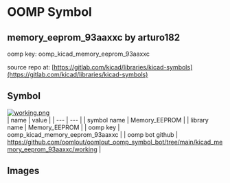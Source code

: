 # OOMP Symbol  
## memory_eeprom_93aaxxc  by arturo182  
  
oomp key: oomp_kicad_memory_eeprom_93aaxxc  
  
source repo at: [https://gitlab.com/kicad/libraries/kicad-symbols](https://gitlab.com/kicad/libraries/kicad-symbols)  
## Symbol  
  
[![working.png](working_600.png)](working.png)  
| name | value | 
| --- | --- | 
| symbol name | Memory_EEPROM | 
| library name | Memory_EEPROM | 
| oomp key | oomp_kicad_memory_eeprom_93aaxxc | 
| oomp bot github | https://github.com/oomlout/oomlout_oomp_symbol_bot/tree/main/kicad_memory_eeprom_93aaxxc/working | 
## Images  
